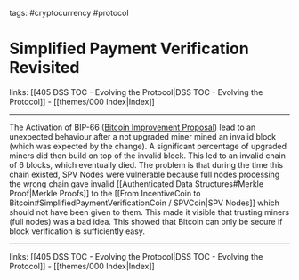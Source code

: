 tags: #cryptocurrency #protocol

# Simplified Payment Verification Revisited

links: [[405 DSS TOC - Evolving the Protocol|DSS TOC - Evolving the Protocol]] - [[themes/000 Index|Index]]

---

The Activation of BIP-66 ([Bitcoin Improvement Proposal](https://bips.dev/)) lead to an unexpected behaviour after a not upgraded miner mined an invalid block (which was expected by the change). A significant percentage of upgraded miners did then build on top of the invalid block. This led to an invalid chain of 6 blocks, which eventually died. The problem is that during the time this chain existed, SPV Nodes were vulnerable because full nodes processing the wrong chain gave invalid [[Authenticated Data Structures#Merkle Proof|Merkle Proofs]] to the [[From IncentiveCoin to Bitcoin#SimplifiedPaymentVerificationCoin / SPVCoin|SPV Nodes]] which should not have been given to them. This made it visible that trusting miners (full nodes) was a bad idea. This showed that Bitcoin can only be secure if block verification is sufficiently easy.

---
links: [[405 DSS TOC - Evolving the Protocol|DSS TOC - Evolving the Protocol]] - [[themes/000 Index|Index]]